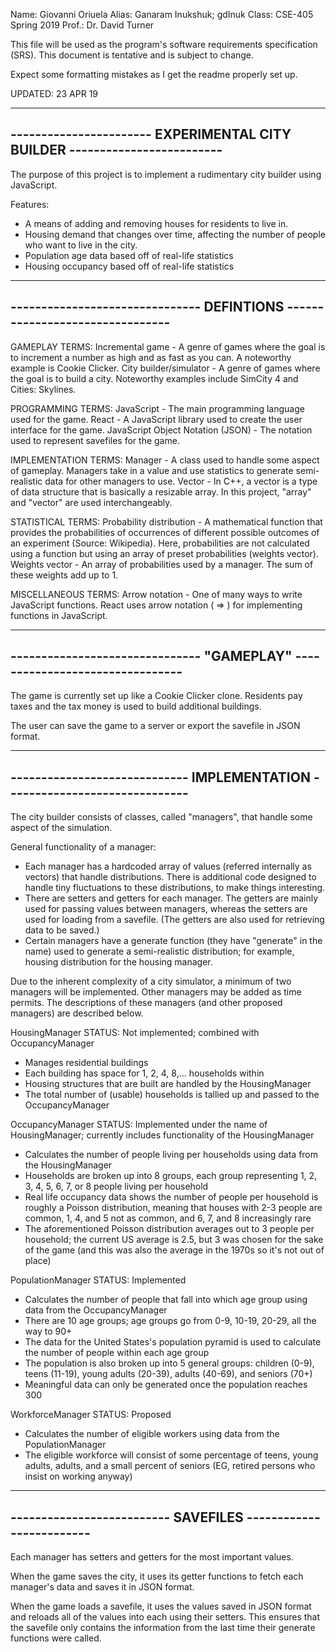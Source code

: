Name:  Giovanni Oriuela
Alias: Ganaram Inukshuk; gdInuk
Class: CSE-405 Spring 2019
Prof.: Dr. David Turner

This file will be used as the program's software requirements specification (SRS).
This document is tentative and is subject to change.

Expect some formatting mistakes as I get the readme properly set up.

UPDATED: 23 APR 19

---------------------------------------------------------------------------
----------------------- EXPERIMENTAL CITY BUILDER -------------------------
---------------------------------------------------------------------------

The purpose of this project is to implement a rudimentary city builder using JavaScript.

Features:
 - A means of adding and removing houses for residents to live in.
 - Housing demand that changes over time, affecting the number of people who want to live in the city.
 - Population age data based off of real-life statistics
 - Housing occupancy based off of real-life statistics

---------------------------------------------------------------------------
------------------------------- DEFINTIONS --------------------------------
---------------------------------------------------------------------------

GAMEPLAY TERMS:
Incremental game - A genre of games where the goal is to increment a number as high and as fast as you can. A noteworthy example is Cookie Clicker.
City builder/simulator - A genre of games where the goal is to build a city. Noteworthy examples include SimCity 4 and Cities: Skylines.

PROGRAMMING TERMS:
JavaScript - The main programming language used for the game.
React - A JavaScript library used to create the user interface for the game.
JavaScript Object Notation (JSON) - The notation used to represent savefiles for the game.

IMPLEMENTATION TERMS:
Manager - A class used to handle some aspect of gameplay. Managers take in a value and use statistics to generate semi-realistic data for other managers to use.
Vector - In C++, a vector is a type of data structure that is basically a resizable array. In this project, "array" and "vector" are used interchangeably.

STATISTICAL TERMS:
Probability distribution - A mathematical function that provides the probabilities of occurrences of different possible outcomes of an experiment (Source: Wikipedia). Here, probabilities are not calculated using a function but using an array of preset probabilities (weights vector).
Weights vector - An array of probabilities used by a manager. The sum of these weights add up to 1.

MISCELLANEOUS TERMS:
Arrow notation - One of many ways to write JavaScript functions. React uses arrow notation ( => ) for implementing functions in JavaScript.

---------------------------------------------------------------------------
------------------------------- "GAMEPLAY" --------------------------------
---------------------------------------------------------------------------

The game is currently set up like a Cookie Clicker clone. Residents pay taxes and the tax money is used to build additional buildings.

The user can save the game to a server or export the savefile in JSON format.

---------------------------------------------------------------------------
----------------------------- IMPLEMENTATION ------------------------------
---------------------------------------------------------------------------

The city builder consists of classes, called "managers", that handle some aspect of the simulation.

General functionality of a manager:
 - Each manager has a hardcoded array of values (referred internally as vectors) that handle distributions. There is additional code designed to handle tiny fluctuations to these distributions, to make things interesting.
 - There are setters and getters for each manager. The getters are mainly used for passing values between managers, whereas the setters are used for loading from a savefile. (The getters are also used for retrieving data to be saved.)
 - Certain managers have a generate function (they have "generate" in the name) used to generate a semi-realistic distribution; for example, housing distribution for the housing manager.

Due to the inherent complexity of a city simulator, a minimum of two managers will be implemented. Other managers may be added as time permits.
The descriptions of these managers (and other proposed managers) are described below.

HousingManager 
STATUS: Not implemented; combined with OccupancyManager
 - Manages residential buildings
 - Each building has space for 1, 2, 4, 8,... households within
 - Housing structures that are built are handled by the HousingManager
 - The total number of (usable) households is tallied up and passed to the OccupancyManager

OccupancyManager
STATUS: Implemented under the name of HousingManager; currently includes functionality of the HousingManager
 - Calculates the number of people living per households using data from the HousingManager
 - Households are broken up into 8 groups, each group representing 1, 2, 3, 4, 5, 6, 7, or 8 people living per household
 - Real life occupancy data shows the number of people per household is roughly a Poisson distribution, meaning that houses with 2-3 people are common, 1, 4, and 5 not as common, and 6, 7, and 8 increasingly rare
 - The aforementioned Poisson distribution averages out to 3 people per household; the current US average is 2.5, but 3 was chosen for the sake of the game (and this was also the average in the 1970s so it's not out of place)

PopulationManager
STATUS: Implemented
 - Calculates the number of people that fall into which age group using data from the OccupancyManager
 - There are 10 age groups; age groups go from 0-9, 10-19, 20-29, all the way to 90+
 - The data for the United States's population pyramid is used to calculate the number of people within each age group
 - The population is also broken up into 5 general groups: children (0-9), teens (11-19), young adults (20-39), adults (40-69), and seniors (70+)
 - Meaningful data can only be generated once the population reaches 300

WorkforceManager
STATUS: Proposed
 - Calculates the number of eligible workers using data from the PopulationManager
 - The eligible workforce will consist of some percentage of teens, young adults, adults, and a small percent of seniors (EG, retired persons who insist on working anyway)

--------------------------------------------------------------
-------------------------- SAVEFILES -------------------------
--------------------------------------------------------------

Each manager has setters and getters for the most important values.

When the game saves the city, it uses its getter functions to fetch each manager's data and saves it in JSON format. 

When the game loads a savefile, it uses the values saved in JSON format and reloads all of the values into each using their setters.
This ensures that the savefile only contains the information from the last time their generate functions were called.
